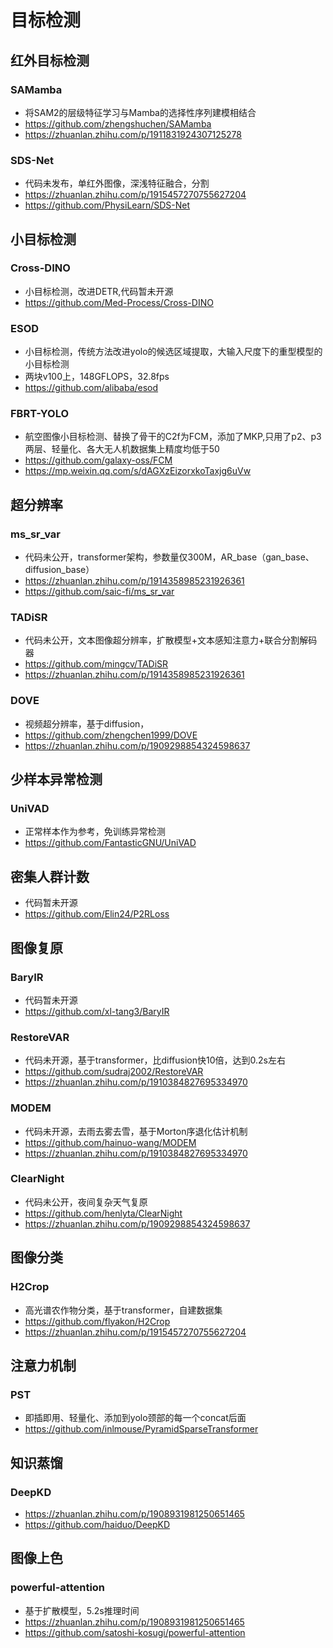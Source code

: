 
# 目标检测
## 红外目标检测
### SAMamba
+ 将SAM2的层级特征学习与Mamba的选择性序列建模相结合
+ https://github.com/zhengshuchen/SAMamba
+ https://zhuanlan.zhihu.com/p/1911831924307125278
### SDS-Net
+ 代码未发布，单红外图像，深浅特征融合，分割
+ https://zhuanlan.zhihu.com/p/1915457270755627204
+ https://github.com/PhysiLearn/SDS-Net



## 小目标检测
### Cross-DINO
+ 小目标检测，改进DETR,代码暂未开源
+ https://github.com/Med-Process/Cross-DINO
### ESOD
+ 小目标检测，传统方法改进yolo的候选区域提取，大输入尺度下的重型模型的小目标检测
+ 两块v100上，148GFLOPS，32.8fps
+ https://github.com/alibaba/esod
### FBRT-YOLO
+ 航空图像小目标检测、替换了骨干的C2f为FCM，添加了MKP,只用了p2、p3两层、轻量化、各大无人机数据集上精度均低于50
+ https://github.com/galaxy-oss/FCM
+ https://mp.weixin.qq.com/s/dAGXzEizorxkoTaxjg6uVw

## 超分辨率
### ms_sr_var
+ 代码未公开，transformer架构，参数量仅300M，AR_base（gan_base、diffusion_base）
+ https://zhuanlan.zhihu.com/p/1914358985231926361
+ https://github.com/saic-fi/ms_sr_var
### TADiSR
+ 代码未公开，文本图像超分辨率，扩散模型+文本感知注意力+联合分割解码器
+ https://github.com/mingcv/TADiSR
+ https://zhuanlan.zhihu.com/p/1914358985231926361
### DOVE
+ 视频超分辨率，基于diffusion，
+ https://github.com/zhengchen1999/DOVE
+ https://zhuanlan.zhihu.com/p/1909298854324598637

## 少样本异常检测
### UniVAD
+ 正常样本作为参考，免训练异常检测
+ https://github.com/FantasticGNU/UniVAD

## 密集人群计数
+ 代码暂未开源
+ https://github.com/Elin24/P2RLoss

## 图像复原
### BaryIR
+ 代码暂未开源
+ https://github.com/xl-tang3/BaryIR
### RestoreVAR
+ 代码未开源，基于transformer，比diffusion快10倍，达到0.2s左右
+ https://github.com/sudraj2002/RestoreVAR
+ https://zhuanlan.zhihu.com/p/1910384827695334970
### MODEM
+ 代码未开源，去雨去雾去雪，基于Morton序退化估计机制
+ https://github.com/hainuo-wang/MODEM
+ https://zhuanlan.zhihu.com/p/1910384827695334970
### ClearNight
+ 代码未公开，夜间复杂天气复原
+ https://github.com/henlyta/ClearNight
+ https://zhuanlan.zhihu.com/p/1909298854324598637


## 图像分类
### H2Crop
+ 高光谱农作物分类，基于transformer，自建数据集
+ https://github.com/flyakon/H2Crop
+ https://zhuanlan.zhihu.com/p/1915457270755627204

## 注意力机制
### PST
+ 即插即用、轻量化、添加到yolo颈部的每一个concat后面
+ https://github.com/inlmouse/PyramidSparseTransformer

## 知识蒸馏
### DeepKD
+ https://zhuanlan.zhihu.com/p/1908931981250651465
+ https://github.com/haiduo/DeepKD

## 图像上色
### powerful-attention
+ 基于扩散模型，5.2s推理时间
+ https://zhuanlan.zhihu.com/p/1908931981250651465
+ https://github.com/satoshi-kosugi/powerful-attention
